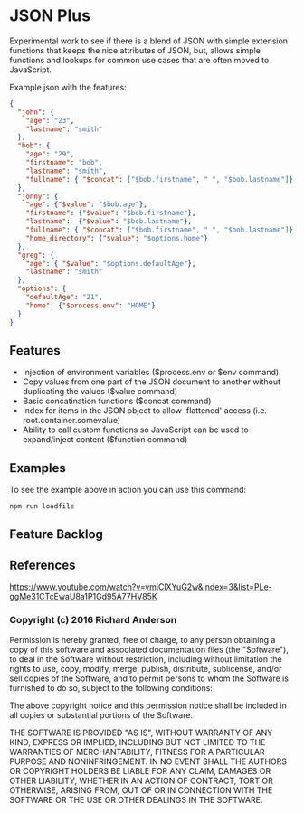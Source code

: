 # JSON Plus

Experimental work to see if there is a blend of JSON with simple extension functions that keeps
the nice attributes of JSON, but, allows simple functions and lookups for common use cases that are often moved to JavaScript.

Example json with the features:

```json
{
  "john": {
    "age": "23",
    "lastname": "smith"
  },
  "bob": {
    "age": "29",
    "firstname": "bob",
    "lastname": "smith",
    "fullname": { "$concat": ["$bob.firstname", " ", "$bob.lastname"]}
  },
  "jonny": {
    "age": {"$value": "$bob.age"},
    "firstname": {"$value": "$bob.firstname"},
    "lastname":  {"$value": "$bob.lastname"},
    "fullname": { "$concat": ["$bob.firstname", " ", "$bob.lastname"]},
    "home_directory": {"$value": "$options.home"}
  },
  "greg": {
    "age": { "$value": "$options.defaultAge"},
    "lastname": "smith"
  },
  "options": {
    "defaultAge": "21",
    "home": {"$process.env": "HOME"}
  }
}

```
## Features
* Injection of environment variables ($process.env or $env command).
* Copy values from one part of the JSON document to another without duplicating the values ($value command)
* Basic concatination functions ($concat command)
* Index for items in the JSON object to allow 'flattened' access (i.e. root.container.somevalue)
* Ability to call custom functions so JavaScript can be used to expand/inject content ($function command)

## Examples

To see the example above in action you can use this command:

```sh
npm run loadfile
```

## Feature Backlog

## References

https://www.youtube.com/watch?v=ymjClXYuG2w&index=3&list=PLe-ggMe31CTcEwaU8a1P1Gd95A77HV85K

### Copyright (c) 2016 Richard Anderson

Permission is hereby granted, free of charge, to any person obtaining a
copy of this software and associated documentation files (the "Software"),
to deal in the Software without restriction, including without limitation
the rights to use, copy, modify, merge, publish, distribute, sublicense,
and/or sell copies of the Software, and to permit persons to whom the
Software is furnished to do so, subject to the following conditions:

The above copyright notice and this permission notice shall be included in
all copies or substantial portions of the Software.

THE SOFTWARE IS PROVIDED "AS IS", WITHOUT WARRANTY OF ANY KIND, EXPRESS OR
IMPLIED, INCLUDING BUT NOT LIMITED TO THE WARRANTIES OF MERCHANTABILITY,
FITNESS FOR A PARTICULAR PURPOSE AND NONINFRINGEMENT. IN NO EVENT SHALL THE
AUTHORS OR COPYRIGHT HOLDERS BE LIABLE FOR ANY CLAIM, DAMAGES OR OTHER
LIABILITY, WHETHER IN AN ACTION OF CONTRACT, TORT OR OTHERWISE, ARISING
FROM, OUT OF OR IN CONNECTION WITH THE SOFTWARE OR THE USE OR OTHER
DEALINGS IN THE SOFTWARE.
